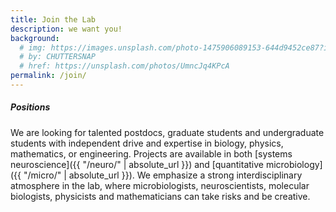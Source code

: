 ```yaml
---
title: Join the Lab
description: we want you!
background:
  # img: https://images.unsplash.com/photo-1475906089153-644d9452ce87?ixid=MnwxMjA3fDB8MHxwaG90by1wYWdlfHx8fGVufDB8fHx8&auto=format&fit=crop&w=1200&q=80
  # by: CHUTTERSNAP
  # href: https://unsplash.com/photos/UmncJq4KPcA
permalink: /join/
---
```


##### Positions

We are looking for talented postdocs, graduate students and undergraduate students with independent drive and expertise in biology, physics, mathematics, or engineering. Projects are available in both [systems neuroscience]({{ "/neuro/" | absolute_url }}) and [quantitative microbiology]({{ "/micro/" | absolute_url }}). We emphasize a strong interdisciplinary atmosphere in the lab, where microbiologists, neuroscientists, molecular biologists, physicists and mathematicians can take risks and be creative.